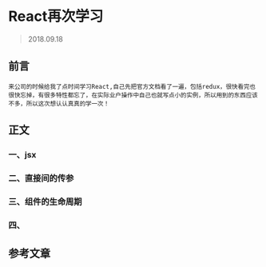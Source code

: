 # React再次学习
> 2018.09.18

## 前言
    来公司的时候给我了点时间学习React,自己先把官方文档看了一遍，包括redux，很快看完也很快忘掉，有很多特性都忘了，在实际业户操作中自己也就写点小的实例，所以用到的东西应该不多，所以这次想认认真真的学一次！

## 正文
### 一、jsx
### 二、直接间的传参
### 三、组件的生命周期
### 四、

## 参考文章